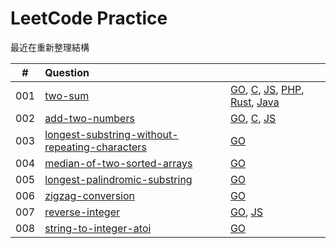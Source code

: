 # LeetCode Practice

最近在重新整理結構

| #   | Question                                                                                         |                                                                                                                                                                              |
|:---:|:------------------------------------------------------------------------------------------------ | ---------------------------------------------------------------------------------------------------------------------------------------------------------------------------- |
| 001 | [two-sum](./two-sum)                                                                             | [GO](./two-sum/two-sum.go), [C](./two-sum/two-sum.c), [JS](./two-sum/two-sum.js), [PHP](./two-sum/two-sum.php), [Rust](./two-sum/two-sum.rs), [Java](./two-sum/two-sum.java) |
| 002 | [add-two-numbers](./add-two-numbers)                                                             | [GO](./add-two-numbers/add-two-numbers.go), [C](./add-two-numbers/add-two-numbers.c), [JS](./add-two-numbers/add-two-numbers.js)                                             |
| 003 | [longest-substring-without-repeating-characters](longest-substring-without-repeating-characters) | [GO](./longest-substring-without-repeating-characters.go)                                                                                                                    |
| 004 | [median-of-two-sorted-arrays](./median-of-two-sorted-arrays)                                     | [GO](./median-of-two-sorted-arrays/median-of-two-sorted-arrays.go)                                                                                                           |
| 005 | [longest-palindromic-substring](./longest-palindromic-substring)                                 | [GO](./longest-palindromic-substring/longest-palindromic-substring.go)                                                                                                       |
| 006 | [zigzag-conversion](./zigzag-conversion)                                                         | [GO](./zigzag-conversion/zigzag-conversion.go)                                                                                                                               |
| 007 | [reverse-integer](./reverse-integer)                                                             | [GO](./reverse-integer/reverse-integer.go), [JS](./reverse-integer/reverse-integer.js)                                                                                       |
| 008 | [string-to-integer-atoi](./string-to-integer-atoi)                                               | [GO](./string-to-integer-atoi/string-to-integer-atoi.go)                                                                                                                     |
